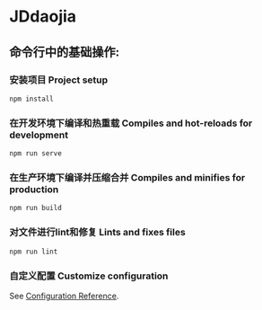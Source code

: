 # JDdaojia


## 命令行中的基础操作:
### 安装项目 Project setup
```
npm install
```

### 在开发环境下编译和热重载 Compiles and hot-reloads for development
```
npm run serve
```

### 在生产环境下编译并压缩合并 Compiles and minifies for production
```
npm run build
```

### 对文件进行lint和修复 Lints and fixes files
```
npm run lint
```

### 自定义配置 Customize configuration
See [Configuration Reference](https://cli.vuejs.org/config/).
